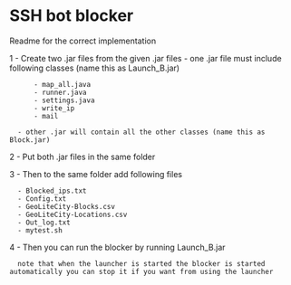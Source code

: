 SSH bot blocker
===
Readme for the correct implementation

1 - Create two .jar files from the given .jar files
      - one .jar file must include following classes (name this as Launch_B.jar)
          
          - map_all.java
          - runner.java
          - settings.java
          - write_ip
          - mail
      
      - other .jar will contain all the other classes (name this as Block.jar)
      
2 - Put both .jar files in the same folder

3 - Then to the same folder add following files
      
      - Blocked_ips.txt
      - Config.txt
      - GeoLiteCity-Blocks.csv
      - GeoLiteCity-Locations.csv
      - Out_log.txt
      - mytest.sh
      
4 - Then you can run the blocker by running Launch_B.jar
      
      note that when the launcher is started the blocker is started automatically you can stop it if you want from using the launcher 
